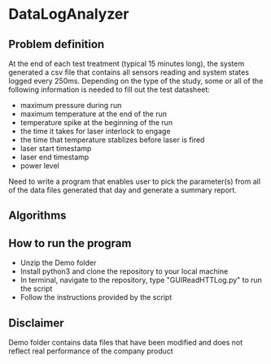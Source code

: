 # DataLogAnalyzer
## Problem definition
At the end of each test treatment (typical 15 minutes long), the system generated a csv file that contains all sensors reading and system states logged every 250ms. Depending on the type of the study, some or all of the following information is needed to fill out the test datasheet: 
* maximum pressure during run
* maximum temperature at the end of the run
* temperature spike at the beginning of the run
* the time it takes for laser interlock to engage
* the time that temperature stablizes before laser is fired
* laser start timestamp
* laser end timestamp
* power level

Need to write a program that enables user to pick the parameter(s) from all of the data files generated that day and generate a summary report. 
## Algorithms
## How to run the program
* Unzip the Demo folder
* Install python3 and clone the repository to your local machine
* In terminal, navigate to the repository, type "GUIReadHTTLog.py" to run the script
* Follow the instructions provided by the script

## Disclaimer
Demo folder contains data files that have been modified and does not reflect real performance of the company product
